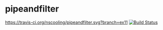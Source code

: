 # pipeandfilter

https://travis-ci.org/nscooling/pipeandfilter.svg?branch=ex11
[![Build Status](https://travis-ci.org/nscooling/pipeandfilter.svg?branch=ex11)](https://travis-ci.org/nscooling/pipeandfilter)
